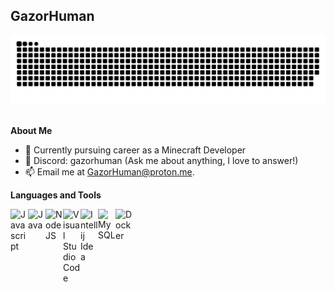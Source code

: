 <h2 title="Hello!"> GazorHuman</h2>

<div align="center">
  <a href="https://github.com/GazorHuman">
  <img  src="https://github.com/1999AZZAR/1999AZZAR/blob/readme/resources/grid-snake.svg"
       alt="snake" /></a>
</div>
<br />

**About Me**

- 🌱 Currently pursuing career as a Minecraft Developer
- 💬 Discord: gazorhuman (Ask me about anything, I love to answer!)
- 📫 Email me at [GazorHuman@proton.me](mailto:GazorHuman@proton.me).

**Languages and Tools**  

<a href="https://en.wikipedia.org/wiki/JavaScript">
<img align="left" alt="Javascript" width="28px" src="https://img.icons8.com/nolan/96/javascript.png"/>
</a>

<a href="https://www.java.com/en/">
<img align="left" alt="Java" width="28px" src="https://img.icons8.com/nolan/64/java-coffee-cup-logo.png"/>
</a>

<a href="https://nodejs.org/en/">
<img align="left" alt="NodeJS" width="28px" src="https://img.icons8.com/nolan/2x/1A6DFF/C822FF/cloud.png"/>
</a>

<a href="https://code.visualstudio.com/">
<img align="left" alt="Visual Studio Code" width="28px" src="https://img.icons8.com/nolan/96/visual-studio.png"/>
</a>

<a href="https://www.jetbrains.com/idea/">
<img align="left" alt="Intellij Idea" width="28px" src="https://img.icons8.com/color/48/intellij-idea.png"/>
</a>

<a href="https://www.mysql.com/">
<img align="left" alt="MySQL" width="28px" src="https://img.icons8.com/nolan/96/sql.png"/>
</a>

<a href="https://www.docker.com/">
<img align="left" alt="Docker" width="28px" src="https://img.icons8.com/nolan/344/docker.png"/>
</a>
